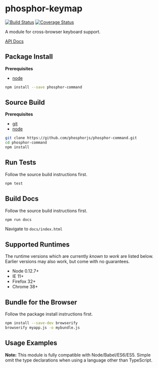 phosphor-keymap
================

[![Build Status](https://travis-ci.org/phosphorjs/phosphor-keymap.svg)](https://travis-ci.org/phosphorjs/phosphor-keymap?branch=master)
[![Coverage Status](https://coveralls.io/repos/phosphorjs/phosphor-keymap/badge.svg?branch=master&service=github)](https://coveralls.io/github/phosphorjs/phosphor-keymap?branch=master)

A module for cross-browser keyboard support.

[API Docs](http://phosphorjs.github.io/phosphor-keymap/api)

Package Install
---------------

**Prerequisites**
- [node](https://nodejs.org)

```bash
npm install --save phosphor-command
```

Source Build
------------

**Prerequisites**
- [git](http://git-scm.com/)
- [node](http://nodejs.org)

```bash
git clone https://github.com/phosphorjs/phosphor-command.git
cd phosphor-command
npm install
```

Run Tests
---------

Follow the source build instructions first.

```bash
npm test
```

Build Docs
----------

Follow the source build instructions first.

```bash
npm run docs
```

Navigate to `docs/index.html`

Supported Runtimes
------------------

The runtime versions which are currently *known to work* are listed below.
Earlier versions may also work, but come with no guarantees.

- Node 0.12.7+
- IE 11+
- Firefox 32+
- Chrome 38+

Bundle for the Browser
----------------------

Follow the package install instructions first.

```bash
npm install --save-dev browserify
browserify myapp.js -o mybundle.js
```

Usage Examples
--------------

**Note:** This module is fully compatible with Node/Babel/ES6/ES5. Simple omit the type declarations when using a language other than TypeScript.

